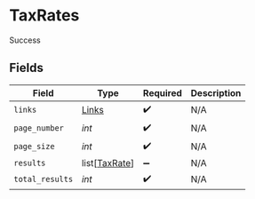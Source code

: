 # TaxRates

Success


## Fields

| Field                                           | Type                                            | Required                                        | Description                                     |
| ----------------------------------------------- | ----------------------------------------------- | ----------------------------------------------- | ----------------------------------------------- |
| `links`                                         | [Links](../../models/shared/links.md)           | :heavy_check_mark:                              | N/A                                             |
| `page_number`                                   | *int*                                           | :heavy_check_mark:                              | N/A                                             |
| `page_size`                                     | *int*                                           | :heavy_check_mark:                              | N/A                                             |
| `results`                                       | list[[TaxRate](../../models/shared/taxrate.md)] | :heavy_minus_sign:                              | N/A                                             |
| `total_results`                                 | *int*                                           | :heavy_check_mark:                              | N/A                                             |